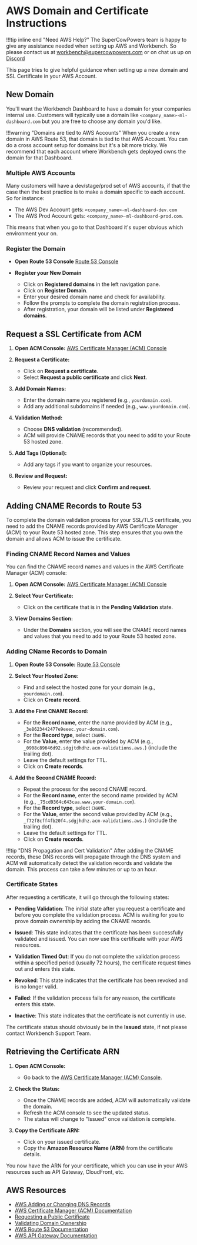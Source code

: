 # AWS Domain and Certificate Instructions
!!!tip inline end "Need AWS Help?"
    The SuperCowPowers team is happy to give any assistance needed when setting up AWS and Workbench. So please contact us at [workbench@supercowpowers.com](mailto:workbench@supercowpowers.com) or on chat us up on [Discord](https://discord.gg/WHAJuz8sw8) 

This page tries to give helpful guidance when setting up a new domain and SSL Certificate in your AWS Account.

## New Domain
You'll want the Workbench Dashboard to have a domain for your companies internal use. Customers will typically use a domain like `<company_name>-ml-dashboard.com` but you are free to choose any domain you'd like.

!!!warning "Domains are tied to AWS Accounts" 
    When you create a new domain in AWS Route 53, that domain is tied to that AWS Account. You can do a cross account setup for domains but it's a bit more tricky. We recommend that each account where Workbench gets deployed owns the domain for that Dashboard.

### Multiple AWS Accounts
Many customers will have a dev/stage/prod set of AWS accounts, if that the case then the best practice is to make a domain specific to each account. So for instance:

- The AWS Dev Account gets: `<company_name>-ml-dashboard-dev.com` 
- The AWS Prod Account gets:  `<company_name>-ml-dashboard-prod.com`.

This means that when you go to that Dashboard it's super obvious which environment your on.

### Register the Domain

- **Open Route 53 Console** [Route 53 Console](https://console.aws.amazon.com/route53/)

- **Register your New Domain**
    - Click on **Registered domains** in the left navigation pane.
    - Click on **Register Domain**.
    - Enter your desired domain name and check for availability.
    - Follow the prompts to complete the domain registration process.
    - After registration, your domain will be listed under **Registered domains**.

## Request a SSL Certificate from ACM

1. **Open ACM Console:** [AWS Certificate Manager (ACM) Console](https://console.aws.amazon.com/acm/home)

1. **Request a Certificate:**
    - Click on **Request a certificate**.
    - Select **Request a public certificate** and click **Next**.

1. **Add Domain Names:**
    - Enter the domain name you registered (e.g., `yourdomain.com`).
    - Add any additional subdomains if needed (e.g., `www.yourdomain.com`).

1. **Validation Method:**
    - Choose **DNS validation** (recommended).
    - ACM will provide CNAME records that you need to add to your Route 53 hosted zone.

1. **Add Tags (Optional):**
    - Add any tags if you want to organize your resources.

1. **Review and Request:**
    - Review your request and click **Confirm and request**.

## Adding CNAME Records to Route 53

To complete the domain validation process for your SSL/TLS certificate, you need to add the CNAME records provided by AWS Certificate Manager (ACM) to your Route 53 hosted zone. This step ensures that you own the domain and allows ACM to issue the certificate.

### Finding CNAME Record Names and Values

You can find the CNAME record names and values in the AWS Certificate Manager (ACM) console:

1. **Open ACM Console:** [AWS Certificate Manager (ACM) Console](https://console.aws.amazon.com/acm/home)

2. **Select Your Certificate:**
    - Click on the certificate that is in the **Pending Validation** state.

3. **View Domains Section:**
    - Under the **Domains** section, you will see the CNAME record names and values that you need to add to your Route 53 hosted zone.

### Adding CName Records to Domain

1. **Open Route 53 Console:** [Route 53 Console](https://console.aws.amazon.com/route53/)

1. **Select Your Hosted Zone:**
    - Find and select the hosted zone for your domain (e.g., `yourdomain.com`).
    - Click on **Create record**.

1. **Add the First CNAME Record:**
     - For the **Record name**, enter the name provided by ACM (e.g., `_3e8623442477e9eeec.your-domain.com`).
     - For the **Record type**, select `CNAME`.
     - For the **Value**, enter the value provided by ACM (e.g., `_0908c89646d92.sdgjtdhdhz.acm-validations.aws.`) (include the trailing dot).
     - Leave the default settings for TTL.
     - Click on **Create records**.

1. **Add the Second CNAME Record:**
     - Repeat the process for the second CNAME record.
     - For the **Record name**, enter the second name provided by ACM (e.g., `_75cd9364c643caa.www.your-domain.com`).
     - For the **Record type**, select `CNAME`.
     - For the **Value**, enter the second value provided by ACM (e.g., `_f72f8cff4fb20f4.sdgjhdhz.acm-validations.aws.`)  (include the trailing dot).
     - Leave the default settings for TTL.
     - Click on **Create records**.

!!!tip "DNS Propagation and Cert Validation"
    After adding the CNAME records, these DNS records will propagate through the DNS system and ACM will automatically detect the validation records and validate the domain. This process can take a few minutes or up to an hour.

### Certificate States
After requesting a certificate, it will go through the following states:

- **Pending Validation**: The initial state after you request a certificate and before you complete the validation process. ACM is waiting for you to prove domain ownership by adding the CNAME records.

- **Issued**: This state indicates that the certificate has been successfully validated and issued. You can now use this certificate with your AWS resources.

- **Validation Timed Out**: If you do not complete the validation process within a specified period (usually 72 hours), the certificate request times out and enters this state.

- **Revoked**: This state indicates that the certificate has been revoked and is no longer valid.

- **Failed**: If the validation process fails for any reason, the certificate enters this state.

- **Inactive**: This state indicates that the certificate is not currently in use.

The certificate status should obviously be in the **Issued** state, if not please contact Workbench Support Team.

## Retrieving the Certificate ARN

1. **Open ACM Console:**
    - Go back to the [AWS Certificate Manager (ACM) Console](https://console.aws.amazon.com/acm/home).

2. **Check the Status:**
    - Once the CNAME records are added, ACM will automatically validate the domain.
    - Refresh the ACM console to see the updated status.
    - The status will change to "Issued" once validation is complete.

3. **Copy the Certificate ARN:**
    - Click on your issued certificate.
    - Copy the **Amazon Resource Name (ARN)** from the certificate details.

You now have the ARN for your certificate, which you can use in your AWS resources such as API Gateway, CloudFront, etc.

 
## AWS Resources
- [AWS Adding or Changing DNS Records](https://docs.aws.amazon.com/Route53/latest/DeveloperGuide/resource-record-sets-creating.html)
- [AWS Certificate Manager (ACM) Documentation](https://docs.aws.amazon.com/acm/latest/userguide/acm-overview.html)
- [Requesting a Public Certificate](https://docs.aws.amazon.com/acm/latest/userguide/gs-acm-request-public.html)
- [Validating Domain Ownership](https://docs.aws.amazon.com/acm/latest/userguide/gs-acm-validate-dns.html)
- [AWS Route 53 Documentation](https://docs.aws.amazon.com/route53/)
- [AWS API Gateway Documentation](https://docs.aws.amazon.com/apigateway/latest/developerguide/welcome.html)



